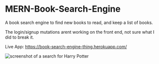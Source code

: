 # MERN-Book-Search-Engine
A book search engine to find new books to read, and keep a list of books.

The login/signup mutations arent working on the front end, not sure what I did to break it.

Live App: https://book-search-engine-thing.herokuapp.com/

![screenshot of a search for Harry Potter](./assets/harryPotterSearchScreenshot.png)